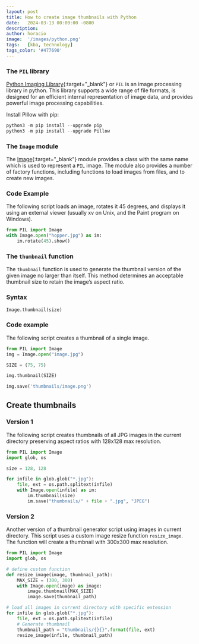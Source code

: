```yaml
---
layout: post
title: How to create image thumbnails with Python
date:   2024-03-13 00:00:00 -0800
description:
author: horacio 
image:  '/images/python.png'
tags:   [kba, technology]
tags_color: '#477690'
---
```


### The `PIL` library

[Python Imaging Library](https://pillow.readthedocs.io/en/latest/index.html){:target="_blank"} or `PIL` is an image processing library in python. This library supports a wide range of file formats, is designed for an efficient internal representation of image data, and provides powerful image processing capabilities.

Install Pillow with pip:

```python
python3 -m pip install --upgrade pip
python3 -m pip install --upgrade Pillow
```

### The `Image` module

The [Image](https://pillow.readthedocs.io/en/latest/reference/Image.html){:target="_blank"} module provides a class with the same name which is used to represent a `PIL` image. The module also provides a number of factory functions, including functions to load images from files, and to create new images.

### Code Example

The following script loads an image, rotates it 45 degrees, and displays it using an external viewer (usually xv on Unix, and the Paint program on Windows).

```python
from PIL import Image
with Image.open("hopper.jpg") as im:
    im.rotate(45).show()
```

### The `thumbnail` function

The `thumbnail` function is used to generate the thumbnail version of the given image no larger than itself. This method determines an acceptable thumbnail size to retain the image’s aspect ratio. 

### Syntax

```python 
Image.thumbnail(size)
```

### Code example

The following script creates a thumbnail of a single image.

```python
from PIL import Image
img = Image.open("image.jpg")

SIZE = (75, 75)

img.thumbnail(SIZE)

img.save('thumbnails/image.png')
```

## Create thumbnails

### Version 1

The following script creates thumbnails of all JPG images in the current directory preserving aspect ratios with 128x128 max resolution.

```python
from PIL import Image
import glob, os

size = 128, 128

for infile in glob.glob("*.jpg"):
    file, ext = os.path.splitext(infile)
    with Image.open(infile) as im:
        im.thumbnail(size)
        im.save("thumbnails/" + file + ".jpg", "JPEG")
```

### Version 2

Another version of a thumbnail generator script using images in current directory. This script uses a custom image resize function `resize_image`. The function will create a thumbnail with 300x300 max resolution.

```python
from PIL import Image
import glob, os

# define custom function
def resize_image(image, thumbnail_path):
    MAX_SIZE = (300, 300)
    with Image.open(image) as image:
        image.thumbnail(MAX_SIZE)
        image.save(thumbnail_path)

# load all images in current directory with specific extension 
for infile in glob.glob("*.jpg"):
    file, ext = os.path.splitext(infile)
    # Generate thumbnail
    thumbnail_path = "thumbnails/{}{}".format(file, ext)
    resize_image(infile, thumbnail_path)
```
